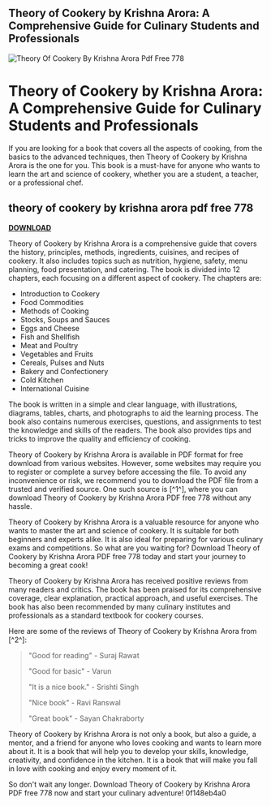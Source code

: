 ## Theory of Cookery by Krishna Arora: A Comprehensive Guide for Culinary Students and Professionals

 
![Theory Of Cookery By Krishna Arora Pdf Free 778](https://images-wixmp-fab9913bae2ffa83c48a0b95.wixmp.com/backlit-bonding-casual-708392.jpg)

 
# Theory of Cookery by Krishna Arora: A Comprehensive Guide for Culinary Students and Professionals
  
If you are looking for a book that covers all the aspects of cooking, from the basics to the advanced techniques, then Theory of Cookery by Krishna Arora is the one for you. This book is a must-have for anyone who wants to learn the art and science of cookery, whether you are a student, a teacher, or a professional chef.
 
## theory of cookery by krishna arora pdf free 778


[**DOWNLOAD**](https://www.google.com/url?q=https%3A%2F%2Furloso.com%2F2tKEsv&sa=D&sntz=1&usg=AOvVaw2Qx3TULu77FROpadXGi1QX)

  
Theory of Cookery by Krishna Arora is a comprehensive guide that covers the history, principles, methods, ingredients, cuisines, and recipes of cookery. It also includes topics such as nutrition, hygiene, safety, menu planning, food presentation, and catering. The book is divided into 12 chapters, each focusing on a different aspect of cookery. The chapters are:
  
- Introduction to Cookery
- Food Commodities
- Methods of Cooking
- Stocks, Soups and Sauces
- Eggs and Cheese
- Fish and Shellfish
- Meat and Poultry
- Vegetables and Fruits
- Cereals, Pulses and Nuts
- Bakery and Confectionery
- Cold Kitchen
- International Cuisine

The book is written in a simple and clear language, with illustrations, diagrams, tables, charts, and photographs to aid the learning process. The book also contains numerous exercises, questions, and assignments to test the knowledge and skills of the readers. The book also provides tips and tricks to improve the quality and efficiency of cooking.
  
Theory of Cookery by Krishna Arora is available in PDF format for free download from various websites. However, some websites may require you to register or complete a survey before accessing the file. To avoid any inconvenience or risk, we recommend you to download the PDF file from a trusted and verified source. One such source is [^1^], where you can download Theory of Cookery by Krishna Arora PDF free 778 without any hassle.
  
Theory of Cookery by Krishna Arora is a valuable resource for anyone who wants to master the art and science of cookery. It is suitable for both beginners and experts alike. It is also ideal for preparing for various culinary exams and competitions. So what are you waiting for? Download Theory of Cookery by Krishna Arora PDF free 778 today and start your journey to becoming a great cook!
  
Theory of Cookery by Krishna Arora has received positive reviews from many readers and critics. The book has been praised for its comprehensive coverage, clear explanation, practical approach, and useful exercises. The book has also been recommended by many culinary institutes and professionals as a standard textbook for cookery courses.
  
Here are some of the reviews of Theory of Cookery by Krishna Arora from [^2^]:

> "Good for reading" - Suraj Rawat
> 
> 
> "Good for basic" - Varun
> 
> 
> "It is a nice book." - Srishti Singh
> 
> 
> "Nice book" - Ravi Ranswal
> 
> 
> "Great book" - Sayan Chakraborty

Theory of Cookery by Krishna Arora is not only a book, but also a guide, a mentor, and a friend for anyone who loves cooking and wants to learn more about it. It is a book that will help you to develop your skills, knowledge, creativity, and confidence in the kitchen. It is a book that will make you fall in love with cooking and enjoy every moment of it.
  
So don't wait any longer. Download Theory of Cookery by Krishna Arora PDF free 778 now and start your culinary adventure!
 0f148eb4a0
